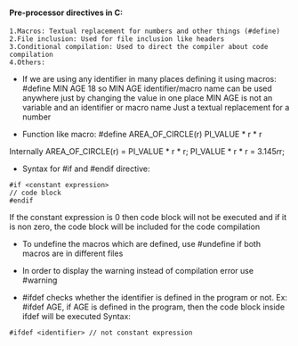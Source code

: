 #### Pre-processor directives in C:

    1.Macros: Textual replacement for numbers and other things (#define)
    2.File inclusion: Used for file inclusion like headers
    3.Conditional compilation: Used to direct the compiler about code compilation
    4.Others:

* If we are using any identifier in many places defining it using macros: 
#define MIN AGE 18
so MIN AGE identifier/macro name can be used anywhere just by changing the value in one place
MIN AGE is not an variable and an identifier or macro name
Just a textual replacement for a number

* Function like macro: 
#define AREA_OF_CIRCLE(r) PI_VALUE * r * r

Internally  AREA_OF_CIRCLE(r) = PI_VALUE * r * r;
PI_VALUE * r * r = 3.145*r*r;

* Syntax for #if and #endif directive:
```
#if <constant expression>
// code block
#endif
```
If the constant expression is 0 then code block will not be executed and if it is non zero, the code block will be included for the code compilation

* To undefine the macros which are defined, use #undefine if both macros are in different files

* In order to display the warning instead of compilation error use #warning

* #ifdef checks whether the identifier is defined in the program or not. Ex: #ifdef AGE, if AGE is defined in the program, then the code block inside ifdef will be executed
Syntax:
```
#ifdef <identifier> // not constant expression
```
